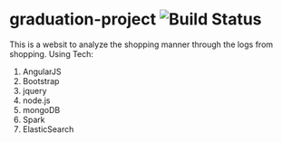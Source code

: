 # graduation-project ![Build Status](https://travis-ci.org/majinliang123/graduation-project-web.svg?branch=master)
This is a websit to analyze the shopping manner through the logs from shopping.
Using Tech:
 1) AngularJS
 2) Bootstrap
 3) jquery
 4) node.js
 5) mongoDB
 6) Spark
 7) ElasticSearch
